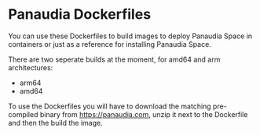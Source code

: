 # Panaudia Dockerfiles

You can use these Dockerfiles to build images to deploy Panaudia Space in containers or just as a reference for installing Panaudia Space.

There are two seperate builds at the moment, for amd64 and arm architectures:

- arm64
- amd64


To use the Dockerfiles you will have to download the matching pre-compiled binary from https://panaudia.com, 
unzip it next to the Dockerfile and then the build the image.